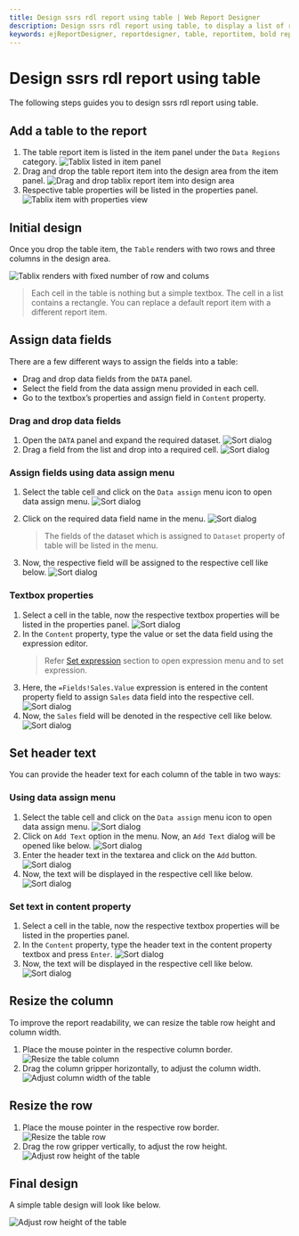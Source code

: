 ```yaml
---
title: Design ssrs rdl report using table | Web Report Designer
description: Design ssrs rdl report using table, to display a list of records in the table format in Web Report Designer.
keywords: ejReportDesigner, reportdesigner, table, reportitem, bold reports, documentation, help, ej, user guide, demo, samples, bold reports, bold reporting
---
```


# Design ssrs rdl report using table

The following steps guides you to design ssrs rdl report using table.

## Add a table to the report

1. The table report item is listed in the item panel under the `Data Regions` category.
![Tablix listed in item panel](/static/assets/on-premise/images/report-designer/report-items/tablix/item-panel-view.png)
2. Drag and drop the table report item into the design area from the item panel.
![Drag and drop tablix report item into design area](/static/assets/on-premise/images/report-designer/report-items/tablix/drag-and-drop-table.png)
3. Respective table properties will be listed in the properties panel.
![Tablix item with properties view](/static/assets/on-premise/images/report-designer/report-items/tablix/table-item-with-properties-view.png)

## Initial design

Once you drop the table item, the `Table` renders with two rows and three columns in the design area.

![Tablix renders with fixed number of row and colums](/static/assets/on-premise/images/report-designer/report-items/tablix/table-basic-view.png)

> Each cell in the table is nothing but a simple textbox. The cell in a list contains a rectangle. You can replace a default report item with a different report item.

## Assign data fields

There are a few different ways to assign the fields into a table:

* Drag and drop data fields from the `DATA` panel.
* Select the field from the data assign menu provided in each cell.
* Go to the textbox’s properties and assign field in `Content` property.

### Drag and drop data fields

1. Open the `DATA` panel and expand the required dataset.
![Sort dialog](/static/assets/on-premise/images/report-designer/report-items/tablix/data-list-view.png)
2. Drag a field from the list and drop into a required cell.
![Sort dialog](/static/assets/on-premise/images/report-designer/report-items/tablix/drag-and-drop-field-into-cell.png)

### Assign fields using data assign menu

1. Select the table cell and click on the `Data assign` menu icon to open data assign menu.
![Sort dialog](/static/assets/on-premise/images/report-designer/report-items/tablix/data-assign-menu-icon.png)
2. Click on the required data field name in the menu.
![Sort dialog](/static/assets/on-premise/images/report-designer/report-items/tablix/open-data-assign-menu.png)

   > The fields of the dataset which is assigned to `Dataset` property of table will be listed in the menu.
3. Now, the respective field will be assigned to the respective cell like below.
![Sort dialog](/static/assets/on-premise/images/report-designer/report-items/tablix/assign-field-in-table-cell-output.png)

### Textbox properties

1. Select a cell in the table, now the respective textbox properties will be listed in the properties panel.
![Sort dialog](/static/assets/on-premise/images/report-designer/report-items/tablix/selected-cell-properties.png)
2. In the `Content` property, type the value or set the data field using the expression editor.
   > Refer [Set expression](/report-designer/compose-report/properties-panel/#set-expression) section to open expression menu and to set expression.
3. Here, the `=Fields!Sales.Value` expression is entered in the content property field to assign `Sales` data field into the respective cell.
![Sort dialog](/static/assets/on-premise/images/report-designer/report-items/tablix/enter-field-value-in-content-property.png)
4. Now, the `Sales` field will be denoted in the respective cell like below.
![Sort dialog](/static/assets/on-premise/images/report-designer/report-items/tablix/assign-field-in-content-property-output.png)

## Set header text

You can provide the header text for each column of the table in two ways:

### Using data assign menu

1. Select the table cell and click on the `Data assign` menu icon to open data assign menu.
![Sort dialog](/static/assets/on-premise/images/report-designer/report-items/tablix/open-add-text-menu.png)
2. Click on `Add Text` option in the menu. Now, an `Add Text` dialog will be opened like below.
![Sort dialog](/static/assets/on-premise/images/report-designer/report-items/tablix/add-text-dialog.png)
3. Enter the header text in the textarea and click on the `Add` button.
![Sort dialog](/static/assets/on-premise/images/report-designer/report-items/tablix/enter-text-in-add-text-dialog.png)
4. Now, the text will be displayed in the respective cell like below.
![Sort dialog](/static/assets/on-premise/images/report-designer/report-items/tablix/enter-text-in-add-text-dialog-output.png)

### Set text in content property

1. Select a cell in the table, now the respective textbox properties will be listed in the properties panel.
2. In the `Content` property, type the header text in the content property textbox and press `Enter`.
![Sort dialog](/static/assets/on-premise/images/report-designer/report-items/tablix/enter-text-in-content-field.png)
3. Now, the text will be displayed in the respective cell like below.
![Sort dialog](/static/assets/on-premise/images/report-designer/report-items/tablix/enter-text-in-content-property-output.png)

## Resize the column

To improve the report readability, we can resize the table row height and column width.

1. Place the mouse pointer in the respective column border.
![Resize the table column](/static/assets/on-premise/images/report-designer/report-items/tablix/resize-column.png)
2. Drag the column gripper horizontally, to adjust the column width.
![Adjust column width of the table](/static/assets/on-premise/images/report-designer/report-items/tablix/resize-column-ouput.png)

## Resize the row

1. Place the mouse pointer in the respective row border.
![Resize the table row](/static/assets/on-premise/images/report-designer/report-items/tablix/resize-row.png)
2. Drag the row gripper vertically, to adjust the row height.
![Adjust row height of the table](/static/assets/on-premise/images/report-designer/report-items/tablix/resize-row-ouput.png)

## Final design

A simple table design will look like below.

![Adjust row height of the table](/static/assets/on-premise/images/report-designer/report-items/tablix/simple-table-design.png)